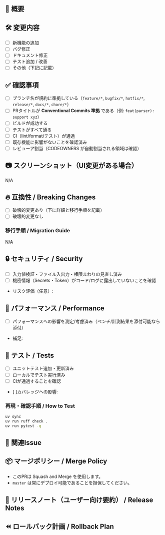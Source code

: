 ## 📌 概要

<!-- このPRの目的・背景を簡潔に書いてください -->

## 🛠 変更内容

<!-- このPRで加えた変更をリストアップしてください -->
- [ ] 新機能の追加
- [ ] バグ修正
- [ ] ドキュメント修正
- [ ] テスト追加 / 改善
- [ ] その他（下記に記載）

## ✅ 確認事項

- [ ] ブランチ名が規約に準拠している（`feature/*`, `bugfix/*`, `hotfix/*`, `release/*`, `docs/*`, `chore/*`）
- [ ] PRタイトルが **Conventional Commits 準拠** である（例: `feat(parser): support xyz`）
- [ ] ビルドが成功する
- [ ] テストがすべて通る
- [ ] CI（lint/format/テスト）が通過
- [ ] 既存機能に影響がないことを確認済み
- [ ] レビューア割当（CODEOWNERS が自動割当される領域は確認）

## 📷 スクリーンショット（UI変更がある場合）

<!-- UIに変更がある場合はスクリーンショットを貼ってください -->
N/A

## 🔥 互換性 / Breaking Changes

- [ ] 破壊的変更あり（下に詳細と移行手順を記載）
- [ ] 破壊的変更なし

### 移行手順 / Migration Guide
<!-- 破壊的変更がある場合のみ -->
N/A

## 🔒 セキュリティ / Security

- [ ] 入力値検証・ファイル入出力・権限まわりの見直し済み
- [ ] 機密情報（Secrets・Token）がコード/ログに露出していないことを確認
- リスク評価（任意）:

## 🚀 パフォーマンス / Performance

- [ ] パフォーマンスへの影響を測定/考慮済み（ベンチ/計測結果を添付可能なら添付）
- 補足:

## 🧪 テスト / Tests

- [ ] ユニットテスト追加・更新済み
- [ ] ローカルでテスト実行済み
- [ ] CIが通過することを確認
- [ ]カバレッジへの影響:

### 再現・確認手順 / How to Test

<!-- TODO: uv + ruffを想定したpythonプロジェクトの例です。実際のプロジェクトに合わせて変更してください。 -->
```sh
uv sync
uv run ruff check .
uv run pytest -q
```

## 🔗 関連Issue

<!-- 関連するIssue番号を記載してください（例: #123） -->

## 📦 マージポリシー / Merge Policy

- このPRは Squash and Merge を使用します。
- `master` は常にデプロイ可能であることを担保してください。

## 📝 リリースノート（ユーザー向け要約） / Release Notes

<!-- 変更点の一行要約。外部利用者が読む想定。不要なら "N/A" -->

## ⏪ ロールバック計画 / Rollback Plan

<!-- 何か起きた場合の対処（Revert 手順、Feature Flag、データ移行の戻し方など） -->
